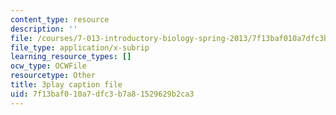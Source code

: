 ```yaml
---
content_type: resource
description: ''
file: /courses/7-013-introductory-biology-spring-2013/7f13baf010a7dfc3b7a81529629b2ca3_Nx76XS_4FRE.srt
file_type: application/x-subrip
learning_resource_types: []
ocw_type: OCWFile
resourcetype: Other
title: 3play caption file
uid: 7f13baf0-10a7-dfc3-b7a8-1529629b2ca3
---
```

